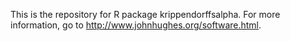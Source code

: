 This is the repository for R package krippendorffsalpha. For more information, go to http://www.johnhughes.org/software.html.
